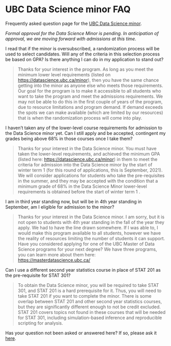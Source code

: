 # UBC Data Science minor FAQ
Frequently asked question page for the [UBC Data Science minor](https://datascience.ubc.ca/minor).

*Formal approval for the Data Science Minor is pending. In anticipation of approval, we are moving forward with admissions at this time.*

I read that if the minor is oversubscribed, a randomization process will be used to select candidates. Will any of the criteria in this selection process be based on GPA? Is there anything I can do in my application to stand out?

> Thanks for your interest in the program. As long as you meet the minimum lower level requirements (listed on https://datascience.ubc.ca/minor), then you have the same chance getting into the minor as anyone else who meets those requirements. Our goal for the program is to make it accessible to all students who want to take the program and meet the admissions requirements. We may not be able to do this in the first couple of years of the program, due to resource limitations and program demand. If demand exceeds the spots we can make available (which are limited by our resources) that is when the randomization process will come into play. 

I haven’t taken any of the lower-level course requirements for admission to the Data Science minor yet. Can I still apply and be accepted, contingent my grades being above 68% in those courses once I take them? 

> Thanks for your interest in the Data Science minor. You must have taken the lower-level requirements, and achieved the minimum GPA (listed here: https://datascience.ubc.ca/minor) in them to meet the criteria for admission into the Data Science minor by the start of winter term 1 (for this round of applications, this is September, 2021). We will consider applications for students who take the pre-requisites in the summer, and they may be accepted with the condition that a minimum grade of 68% in the Data Science Minor lower-level requirements is obtained before the start of winter term 1 .

I am in third year standing now, but will be in 4th year standing in September, am I eligible for admission to the minor?

> Thanks for your interest in the Data Science minor. I am sorry, but it is not open to students with 4th year standing in the fall of the year they apply. We had to have the line drawn somewhere. If I was able to, I would make this program available to all students, however we have the reality of resources limiting the number of students it can support. Have you considered applying for one of the UBC Master of Data Science programs for your next degree? We have three programs, you can learn more about them here: https://masterdatascience.ubc.ca/

Can I use a different second year statistics course in place of STAT 201 as the pre-requisite for STAT 301?

> To obtain the Data Science minor, you will be required to take STAT 301, and STAT 201 is a hard prerequisite for it. Thus, you will need to take STAT 201 if you want to complete the minor. There is some overlap between STAT 201 and other second year statistics courses, but they are significantly different enough to not be credit excluded. STAT 201 covers topics not found in these courses that will be needed for STAT 301, including simulation-based inference and reproducible scripting for analysis.

Has your question not been asked or answered here? If so, please ask it [here](https://github.com/UBC-DSCI/ubc-dsci-minor-faq/issues/new?assignees=ttimbers%2C+mgelbart%2C+gcohenfr%2C+cheeren&labels=&template=ubc-data-science-minor-frequently-asked-questions.md&title=UBC+Data+Science+minor+question).
